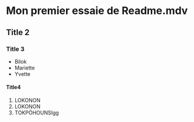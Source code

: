 # Mon premier essaie de Readme.mdv
## Title 2
### Title 3
* Bilok
* Mariette
* Yvette
#### Title4
1. LOKONON
2. LOKONON
3. TOKPÖHOUNSIgg

